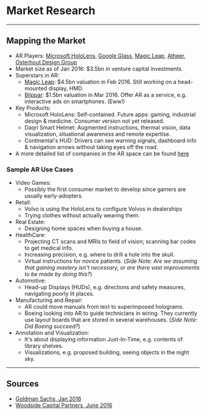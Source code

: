 # Market Research

-----

## Mapping the Market

* AR Players: [Microsoft HoloLens](https://www.microsoft.com/en-us/hololens), [Google Glass](https://www.google.com/glass/start/), [Magic Leap](https://www.magicleap.com/#/home), [Atheer](http://atheerair.com/), [Osterhout Design Group](https://shop.osterhoutgroup.com/)
* Market size as of Jan 2016: $3.5bn in venture capital investments.
* Superstars in AR:
	* [Magic Leap](https://www.magicleap.com/#/home): $4.5bn valuation in Feb 2016. Still working on a head-mounted display, HMD.
	* [Blippar](https://blippar.com/en/): $1.5bn valuation in Mar 2016. Offer AR as a service, e.g. interactive ads on smartphones. (Eww!)
* Key Products:
	* Microsoft HoloLens: Self-contained. Future apps: gaming, industrial design & medicine. Consumer version not yet released.
	* Daqri Smart Helmet: Augmented instructions, thermal vision, data visualization, situational awareness and remote expertise.
	* Continental's HUD: Drivers can see warning signals, dashboard info & navigation arrows without taking eyes off the road.
* A more detailed list of companies in the AR space can be found [here](https://blog.tracxn.com/2017/01/13/tracxn-analyst-notes-862-augmented-reality/)

### Sample AR Use Cases

* Video Games:
	* Possibly the first consumer market to develop since gamers are usually early-adopters.
* Retail:
	* Volvo is using the HoloLens to configure Volvos in dealerships
	* Trying clothes without actually wearing them.
* Real Estate:
	* Designing home spaces when buying a house.
* HealthCare:
	* Projecting CT scans and MRIs to field of vision; scanning bar codes to get medical info.
	* Increasing precision, e.g. where to drill a hole into the skull.
	* Virtual instructions for novice patients. (*Side Note: Are we assuming that gaining mastery isn't necessary, or are there vast improvements to be made by doing this?*)
* Automotive:
	* Head-up Displays (HUDs), e.g. directions and safety measures, navigating poorly lit places.   
* Manufacturing and Repair:
    * AR could move manuals from text to superimposed holograms.
    * Boeing looking into AR to guide technicians in wiring. They currently use layout boards that are stored in several warehouses. (*Side Note: Did Boeing succeed?*)
* Annotation and Visualization:
    * It's about displaying information Just-In-Time, e.g. contents of library shelves.
    * Visualizations, e.g. proposed building, seeing objects in the night sky.

------

## Sources
* [Goldman Sachs, Jan 2016](http://www.goldmansachs.com/our-thinking/pages/technology-driving-innovation-folder/virtual-and-augmented-reality/report.pdf)
* [Woodside Capital Partners, June 2016](http://www.woodsidecap.com/wp-content/uploads/2016/06/Augmented-Reality-Report-FINAL.pdf)
